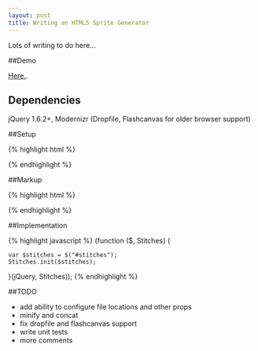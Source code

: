 ```yaml
---
layout: post
title: Writing an HTML5 Sprite Generator
---
```


Lots of writing to do here...

##Demo

[Here.](http://github.matthewcobbs.com/stitches/).

## Dependencies

jQuery 1.6.2+, Modernizr (Dropfile, Flashcanvas for older browser support)

##Setup

{% highlight html %}
<!-- Stitches -->
<link rel="stylesheet" href="src/stitches/stitches.css">

<script defer src="src/stitches/main.js"></script>
<script defer src="src/stitches/page.js"></script>
<script defer src="src/stitches/icon.js"></script>
<script defer src="src/stitches/icons.js"></script>
{% endhighlight %}

##Markup

{% highlight html %}
<div id="stitches"></div>
{% endhighlight %}

##Implementation

{% highlight javascript %}
(function ($, Stitches) {

    var $stitches = $("#stitches");
    Stitches.init($stitches);

}(jQuery, Stitches));
{% endhighlight %}

##TODO

* add ability to configure file locations and other props
* minify and concat
* fix dropfile and flashcanvas support
* write unit tests
* more comments